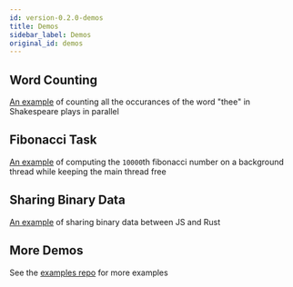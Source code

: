 ```yaml
---
id: version-0.2.0-demos
title: Demos
sidebar_label: Demos
original_id: demos
---
```


## Word Counting

[An example](https://github.com/amilajack/neon-examples/tree/master/word-counting) of counting all the occurances of the word "thee" in Shakespeare plays in parallel

## Fibonacci Task

[An example](https://github.com/amilajack/neon-examples/tree/master/fibonacci-task) of computing the `10000`th fibonacci number on a background thread while keeping the main thread free

## Sharing Binary Data

[An example](https://github.com/amilajack/neon-examples/tree/master/sharing-binary-data) of sharing binary data between JS and Rust

## More Demos

See the [examples repo](https://github.com/amilajack/neon-examples) for more examples
